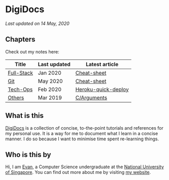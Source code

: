 # DigiDocs

*Last updated on 14 May, 2020*

## Chapters

Check out my notes here:

| Title                        | Last updated               | Latest article          |
| ---------------------------- | ------------------- | ---------------- |
| [Full-Stack](full-stack/mongodb/cheat-sheet.md)    | Jan 2020 | [Cheat-sheet](full-stack/mongodb/cheat-sheet.md) |
| [Git](git/cheat-sheet.md)    | May 2020 | [Cheat-sheet](git/cheat-sheet.md) |
| [Tech-Ops](tech-ops/heroku-quick-deploy.md)    | Feb 2020 | [Heroku-quick-deploy](tech-ops/heroku-quick-deploy.md) |
| [Others](others/c/arguments.md) | Mar 2019 | [C/Arguments](others/c/arguments.md) |

## What is this

[DigiDocs](https://digipie.github.io/digidocs/) is a collection of concise, to-the-point tutorials and references for my personal use. It is a way for me to document what I learn in a concise manner. I do so because I want to minimise time spent re-learning things.

## Who is this by

Hi, I am [Evan](http://www.evantay.com), a Computer Science undergraduate at the [National University of Singapore](https://www.comp.nus.edu.sg/). You can find out more about me by visiting [my website](http://www.evantay.com).
